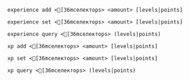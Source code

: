 `experience add <[36mселекторs> <amount> [levels|points]`

`experience set <[36mселекторs> <amount> [levels|points]`

`experience query <[36mселекторs> (levels|points)`

`xp add <[36mселекторs> <amount> [levels|points]`

`xp set <[36mселекторs> <amount> [levels|points]`

`xp query <[36mселекторs> (levels|points)`